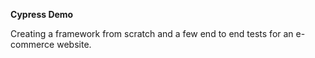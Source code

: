 **Cypress Demo**

Creating a framework from scratch and a few end to end tests for an e-commerce website.
